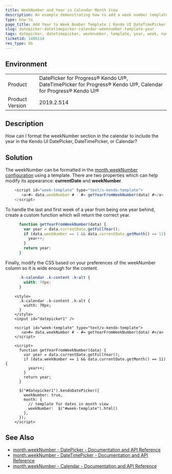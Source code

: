 ```yaml
---
title: WeekNumber and Year in Calendar Month View
description: An example demonstrating how to add a week number template in the calendar month view
type: how-to
page_title: Add Year to Week Number Template | Kendo UI DateTimePicker
slug: datepicker-datetimepicker-calendar-weeknumber-template-year
tags: datepicker, datetimepicker, weeknumber, template, year, week, number, calendar
ticketid: 1409114
res_type: kb
---
```


## Environment
<table>
 <tr>
  <td>Product</td>
  <td>DatePicker for Progress® Kendo UI®, DateTimePicker for Progress® Kendo UI®, Calendar for Progress® Kendo UI® </td>
 </tr>

  <td>Product Version</td>
  <td>2019.2.514</td>
 </tr>
</table>

## Description

How can I format the weekNumber section in the calendar to include the year in the Kendo UI DatePicker, DateTimePicker, or Calendar? 

## Solution

The weekNumber can be formatted in the [month.weekNumber configuration](https://docs.telerik.com/kendo-ui/api/javascript/ui/datepicker/configuration/month#monthweeknumber) using a template.  There are two properties which can help modify its appearance: **currentDate** and **weekNumber**.  

```javascript
    <script id="week-template" type="text/x-kendo-template">
  	   <a>#= data.weekNumber # - #= getYearFromWeekNumber(data) #</a>
    </script>
```

To handle the last and first week of a year from being one year behind, create a custom function which will return the correct year.

```javascript
      function getYearFromWeekNumber(data) {
        var year = data.currentDate.getFullYear();
        if (data.weekNumber == 1 && data.currentDate.getMonth() == 11) {
          year++;
        }
        return year;
      }
```

Finally, modify the CSS based on your preferences of the weekNumber column so it is wide enough for the content.

```CSS
      .k-calendar .k-content .k-alt {
        width: 70px;
      }
```

```dojo
    <style>
      .k-calendar .k-content .k-alt {
        width: 70px;
      }
    </style>
    <input id="datepicker1" />

    <script id="week-template" type="text/x-kendo-template">
       <a>#= data.weekNumber # - #= getYearFromWeekNumber(data) #</a>
    </script>

    <script>
      function getYearFromWeekNumber(data) {
        var year = data.currentDate.getFullYear();
        if (data.weekNumber == 1 && data.currentDate.getMonth() == 11) {
          year++;
        }
        return year;
      }

      $("#datepicker1").kendoDatePicker({
        weekNumber: true,
        month: {
          // template for dates in month view
          weekNumber:  $("#week-template").html()
        },
      });
    </script>
```

## See Also

* [month.weekNumber - DatePicker - Documentation and API Reference](https://docs.telerik.com/kendo-ui/api/javascript/ui/datepicker/configuration/month#monthweeknumber)
* [month.weekNumber - DateTimePicker - Documentation and API Reference](https://docs.telerik.com/kendo-ui/api/javascript/ui/datetimepicker/configuration/month#monthweeknumber)
* [month.weekNumber - Calendar - Documentation and API Reference](https://docs.telerik.com/kendo-ui/api/javascript/ui/calendar/configuration/month#monthweeknumber)
